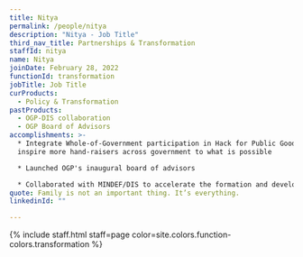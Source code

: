 ```yaml
---
title: Nitya
permalink: /people/nitya
description: "Nitya - Job Title"
third_nav_title: Partnerships & Transformation
staffId: nitya
name: Nitya
joinDate: February 28, 2022
functionId: transformation
jobTitle: Job Title
curProducts:
  - Policy & Transformation
pastProducts:
  - OGP-DIS collaboration
  - OGP Board of Advisors
accomplishments: >-
  * Integrate Whole-of-Government participation in Hack for Public Good to
  inspire more hand-raisers across government to what is possible

  * Launched OGP's inaugural board of advisors

  * Collaborated with MINDEF/DIS to accelerate the formation and development of tech teams and capabilities
quote: Family is not an important thing. It’s everything.
linkedinId: ""

---
```


{% include staff.html staff=page color=site.colors.function-colors.transformation %}
